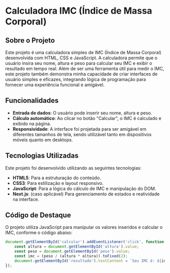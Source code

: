 # Calculadora IMC (Índice de Massa Corporal)

## Sobre o Projeto

Este projeto é uma calculadora simples de IMC (Índice de Massa Corporal) desenvolvida com HTML, CSS e JavaScript. A calculadora permite que o usuário insira seu nome, altura e peso para calcular seu IMC e exibir o resultado em tempo real. Além de ser uma ferramenta útil para medir o IMC, este projeto também demonstra minha capacidade de criar interfaces de usuário simples e eficazes, integrando lógica de programação para fornecer uma experiência funcional e amigável.

## Funcionalidades

- **Entrada de dados**: O usuário pode inserir seu nome, altura e peso.
- **Cálculo automático**: Ao clicar no botão "Calcular", o IMC é calculado e exibido na página.
- **Responsividade**: A interface foi projetada para ser amigável em diferentes tamanhos de tela, sendo utilizável tanto em dispositivos móveis quanto em desktops.

## Tecnologias Utilizadas

Este projeto foi desenvolvido utilizando as seguintes tecnologias:

- **HTML5**: Para a estruturação do conteúdo.
- **CSS3**: Para estilização e layout responsivo.
- **JavaScript**: Para a lógica do cálculo de IMC e manipulação do DOM.
- **Next.js**: (caso aplicável) Para gerenciamento de estados e reatividade na interface.
  
## Código de Destaque

O projeto utiliza JavaScript para manipular os valores inseridos e calcular o IMC, conforme o código abaixo:

```javascript
document.getElementById('calcular').addEventListener('click', function() {
    const altura = document.getElementById('altura').value;
    const peso = document.getElementById('peso').value;
    const imc = (peso / (altura * altura)).toFixed(2);
    document.getElementById('resultado').textContent = `Seu IMC é: ${imc}`;
});
